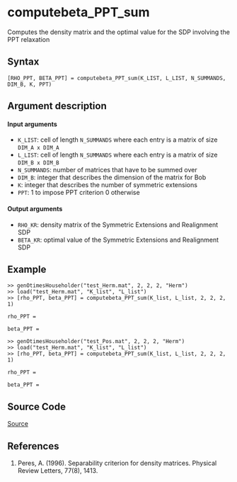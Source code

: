 # computebeta_PPT_sum
Computes the density matrix and the optimal value for the SDP involving the PPT relaxation

## Syntax
``[RHO_PPT, BETA_PPT] = computebeta_PPT_sum(K_LIST, L_LIST, N_SUMMANDS, DIM_B, K, PPT)``

## Argument description
#### Input arguments
- ``K_LIST``: cell of length ``N_SUMMANDS`` where each entry is a matrix of size ``DIM_A x DIM_A``
- ``L_LIST``: cell of length ``N_SUMMANDS`` where each entry is a matrix of size ``DIM_B x DIM_B``
- ``N_SUMMANDS``: number of matrices that have to be summed over
- ``DIM_B``: integer that describes the dimension of the matrix for Bob
- ``K``: integer that describes the number of symmetric extensions
- ``PPT``: 1 to impose PPT criterion
           0 otherwise

#### Output arguments
- ``RHO_KR``: density matrix of the Symmetric Extensions and Realignment SDP
- ``BETA_KR``: optimal value of the Symmetric Extensions and Realignment SDP

## Example
    >> genOtimesHouseholder("test_Herm.mat", 2, 2, 2, "Herm")
    >> load("test_Herm.mat", "K_list", "L_list")
    >> [rho_PPT, beta_PPT] = computebeta_PPT_sum(K_list, L_list, 2, 2, 2, 1)

    rho_PPT =

    beta_PPT =

    >> genOtimesHouseholder("test_Pos.mat", 2, 2, 2, "Herm")
    >> load("test_Herm.mat", "K_list", "L_list")
    >> [rho_PPT, beta_PPT] = computebeta_PPT_sum(K_list, L_list, 2, 2, 2, 1)

    rho_PPT =

    beta_PPT =

## Source Code
[Source](https://github.com/ankith-mohan/SEP/blob/main/SDPs/UpperBounds/sum/computebeta_PPT_sum.m)

## References
1. Peres, A. (1996). Separability criterion for density matrices. Physical Review Letters, 77(8), 1413.